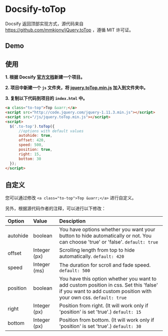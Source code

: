 # Docsify-toTop
Docsify 返回顶部实现方式，源代码来自 https://github.com/mmkjony/jQuery.toTop ，遵循 MIT 许可证。
## Demo

## 使用
**1. 根据 Docsify [官方文档](https://docsify.js.org/#/)新建一个项目。**

**2. 项目中新建一个 `js` 文件夹，将 [jquery.toTop.min.js](https://github.com/injellyfish/docsify-toTop/blob/main/jquery.toTop.min.js) 加入到文件夹中。**

**3. 复制以下代码到项目的 `index.html` 中。**
```html
<a class="to-top">Top &uarr;</a>
<script src="http://code.jquery.com/jquery-1.11.3.min.js"></script>
<script src="/js/jquery.toTop.min.js"></script>
<script>
  $('.to-top').toTop({
      //options with default values
      autohide: true,
      offset: 420,
      speed: 500,
      position: true,
      right: 15,
      bottom: 30
  });
</script>
```
## 自定义
您可以通过修改 `<a class="to-top">Top &uarr;</a>` 进行自定义。

另外，根据源代码作者的注释，可以进行以下修改：

| Option        | Value           | Desciption  |
| :------------- |:-------------| :-----|
| autohide | boolean | You have options whether you want your button to hide automatically or not. You can choose 'true' or 'false'. `default: true` |
| offset | Integer (px) | Scrolling length from top to hide automatically. `default: 420` |
| speed | Integer (ms) | The duration for scroll and fade speed. `default: 500` |
| position | boolean | You have this option whether you want to add custom position in css. Set this 'false' if you want to add custom position with your own css. `default: true` |
| right | Integer (px) | Position from right. (It will work only if 'position' is set 'true'.) `default: 15` |
| bottom | Integer (px) | Position from bottom. (It will work only if 'position' is set 'true'.) `default: 30` |

